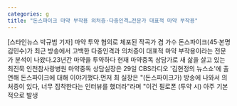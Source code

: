 ```yaml
---
categories: g
title: "돈스파이크 마약 부작용 의처증·다중인격…전문가 대표적 마약 부작용"
---
```

[스타인뉴스 박규범 기자] 마약 투약 혐의로 체포된 작곡가 겸 가수 돈스파이크(45·본명 김민수)가 최근 방송에서 고백한 다중인격과 의처증이 대표적 마약 부작용이라는 전문가 분석이 나왔다.23년간 마약을 투약하다 현재 마약중독 상담가로 새 삶을 살고 있는 최진묵 인천참사랑병원 마약중독 상담실장은 29일 CBS라디오 &#39;김현정의 뉴스쇼&#39;에 출연해 돈스파이크에 대해 이야기했다.먼저 최 실장은 "(돈스파이크가) 방송에 나와서 의처증이 있다, 너무 집착한다는 인터뷰를 했더라"라며 "이건 필로폰 (투약 시) 아주 기본적으로 발생